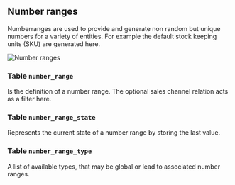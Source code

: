 Number ranges
---------------------------------------

Numberranges are used to provide and generate non random but unique numbers for a variety of entities. For example the default stock keeping units (SKU) are generated here.

![Number ranges](dist/erm-shopware-core-system-numberrange.svg)


### Table `number_range`

Is the definition of a number range. The optional sales channel relation acts as a filter here.


### Table `number_range_state`

Represents the current state of a number range by storing the last value.


### Table `number_range_type`

A list of available types, that may be global or lead to associated number ranges.


